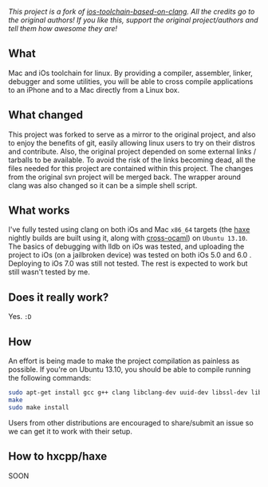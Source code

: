 *This project is a fork of [ios-toolchain-based-on-clang](http://code.google.com/p/ios-toolchain-based-on-clang-for-linux/). All the credits go to the original authors! If you like this, support the original project/authors and tell them how awesome they are!*

## What
Mac and iOs toolchain for linux. By providing a compiler, assembler, linker, debugger and some utilities, you will be able to cross compile applications to an iPhone and to a Mac directly from a Linux box.

## What changed
This project was forked to serve as a mirror to the original project, and also to enjoy the benefits of git, easily allowing linux users to try on their distros and contribute. Also, the original project depended on some external links / tarballs to be available. To avoid the risk of the links becoming dead, all the files needed for this project are contained within this project. The changes from the original svn project will be merged back.
The wrapper around clang was also changed so it can be a simple shell script.

## What works
I've fully tested using clang on both iOs and Mac `x86_64` targets (the [haxe](http://haxe.org) nightly builds are built using it, along with [cross-ocaml](https://github.com/waneck/cross-ocaml)) on `Ubuntu 13.10`. The basics of debugging with lldb on iOs was tested, and uploading the project to iOs (on a jailbroken device) was tested on both iOs 5.0 and 6.0 . Deploying to iOs 7.0 was still not tested.
The rest is expected to work but still wasn't tested by me.

## Does it really work?
Yes. `:D`

## How
An effort is being made to make the project compilation as painless as possible. If you're on Ubuntu 13.10, you should be able to compile running the following commands:

```bash
sudo apt-get install gcc g++ clang libclang-dev uuid-dev libssl-dev libpng12-dev libicu-dev bison flex libsqlite3-dev libtool
make
sudo make install
```

Users from other distributions are encouraged to share/submit an issue so we can get it to work with their setup.

## How to hxcpp/haxe
SOON
